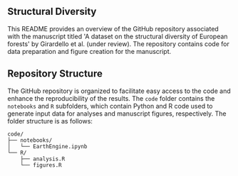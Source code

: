 ## Structural Diversity

This README provides an overview of the GitHub repository associated with the manuscript titled 'A dataset on the structural diversity of European forests' by Girardello et al. (under review). The repository contains code for data preparation and figure creation for the manuscript.

## Repository Structure

The GitHub repository is organized to facilitate easy access to the code and enhance the reproducibility of the results. The `code` folder contains the `notebooks` and `R` subfolders, which contain Python and R code used to generate input data for analyses and manuscript figures, respectively. The folder structure is as follows:

```
code/
├── notebooks/
│   └── EarthEngine.ipynb
└── R/
    ├── analysis.R
    └── figures.R
```

